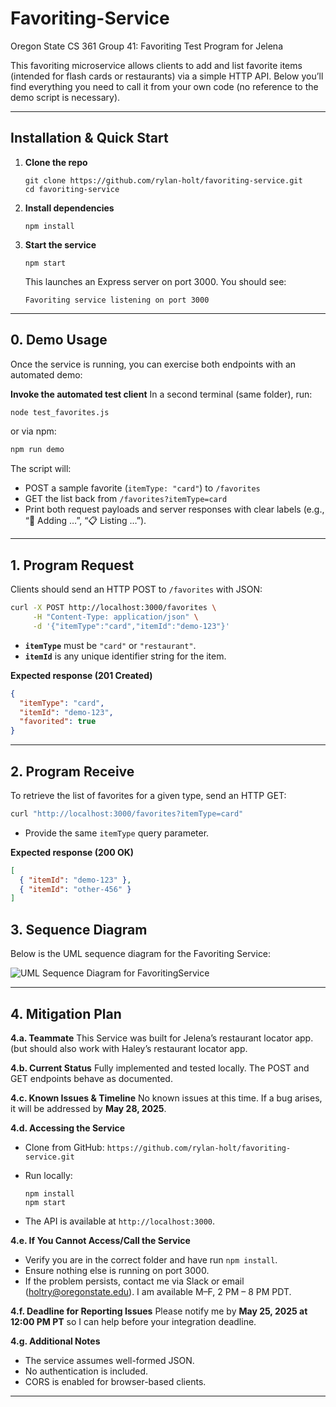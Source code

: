 # Favoriting-Service
Oregon State CS 361 Group 41: Favoriting Test Program for Jelena

This favoriting microservice allows clients to add and list favorite items (intended for flash cards or restaurants) via a simple HTTP API. Below you’ll find everything you need to call it from your own code (no reference to the demo script is necessary).

---

## Installation & Quick Start

1. **Clone the repo**

   ```
   git clone https://github.com/rylan-holt/favoriting-service.git
   cd favoriting-service
   ```

2. **Install dependencies**

   ```
   npm install
   ```

3. **Start the service**

   ```
   npm start
   ```

   This launches an Express server on port 3000. You should see:

   ```
   Favoriting service listening on port 3000
   ```

---

## 0. Demo Usage

Once the service is running, you can exercise both endpoints with an automated demo:

  **Invoke the automated test client**
   In a second terminal (same folder), run:

   ```bash
   node test_favorites.js
   ```

   or via npm:

   ```bash
   npm run demo
   ```

   The script will:

   * POST a sample favorite (`itemType: "card"`) to `/favorites`
   * GET the list back from `/favorites?itemType=card`
   * Print both request payloads and server responses with clear labels (e.g., “📌 Adding …”, “📋 Listing …”).
  
---

## 1. Program **Request**

Clients should send an HTTP POST to `/favorites` with JSON:

```bash
curl -X POST http://localhost:3000/favorites \
     -H "Content-Type: application/json" \
     -d '{"itemType":"card","itemId":"demo-123"}'
```

* **`itemType`** must be `"card"` or `"restaurant"`.
* **`itemId`** is any unique identifier string for the item.

**Expected response (201 Created)**

```json
{
  "itemType": "card",
  "itemId": "demo-123",
  "favorited": true
}
```

---

## 2. Program **Receive**

To retrieve the list of favorites for a given type, send an HTTP GET:

```bash
curl "http://localhost:3000/favorites?itemType=card"
```

* Provide the same `itemType` query parameter.

**Expected response (200 OK)**

```json
[
  { "itemId": "demo-123" },
  { "itemId": "other-456" }
]
```
## 3. Sequence Diagram

Below is the UML sequence diagram for the Favoriting Service:

![UML Sequence Diagram for FavoritingService](docs/cs361A8.png)

---

## 4. Mitigation Plan

**4.a. Teammate**
This Service was built for Jelena’s restaurant locator app. (but should also work with Haley’s restaurant locator app.

**4.b. Current Status**
Fully implemented and tested locally. The POST and GET endpoints behave as documented.

**4.c. Known Issues & Timeline**
No known issues at this time. If a bug arises, it will be addressed by **May 28, 2025**.

**4.d. Accessing the Service**

* Clone from GitHub: `https://github.com/rylan-holt/favoriting-service.git`
* Run locally:

  ```
  npm install
  npm start
  ```
* The API is available at `http://localhost:3000`.

**4.e. If You Cannot Access/Call the Service**

* Verify you are in the correct folder and have run `npm install`.
* Ensure nothing else is running on port 3000.
* If the problem persists, contact me via Slack or email ([holtry@oregonstate.edu](mailto:holtry@oregonstate.edu)). I am available M–F, 2 PM – 8 PM PDT.

**4.f. Deadline for Reporting Issues**
Please notify me by **May 25, 2025 at 12:00 PM PT** so I can help before your integration deadline.

**4.g. Additional Notes**

* The service assumes well-formed JSON.
* No authentication is included.
* CORS is enabled for browser-based clients.

---
